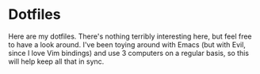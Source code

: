 # Dotfiles

Here are my dotfiles. There's nothing terribly interesting here, but
feel free to have a look around. I've been toying around with Emacs
(but with Evil, since I love Vim bindings) and use 3 computers on a
regular basis, so this will help keep all that in sync.
